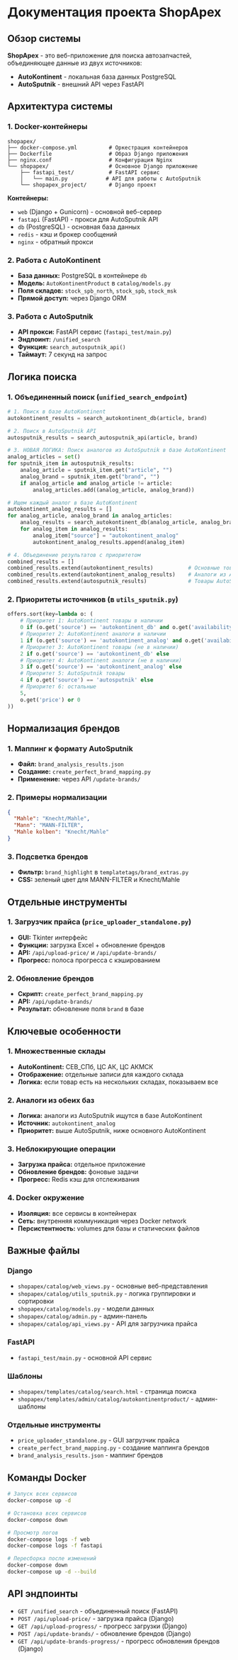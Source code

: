 # Документация проекта ShopApex

## Обзор системы

**ShopApex** - это веб-приложение для поиска автозапчастей, объединяющее данные из двух источников:
- **AutoKontinent** - локальная база данных PostgreSQL
- **AutoSputnik** - внешний API через FastAPI

## Архитектура системы

### 1. Docker-контейнеры
```
shopapex/
├── docker-compose.yml          # Оркестрация контейнеров
├── Dockerfile                  # Образ Django приложения
├── nginx.conf                  # Конфигурация Nginx
└── shopapex/                   # Основное Django приложение
    ├── fastapi_test/           # FastAPI сервис
    │   └── main.py            # API для работы с AutoSputnik
    └── shopapex_project/       # Django проект
```

**Контейнеры:**
- `web` (Django + Gunicorn) - основной веб-сервер
- `fastapi` (FastAPI) - прокси для AutoSputnik API
- `db` (PostgreSQL) - основная база данных
- `redis` - кэш и брокер сообщений
- `nginx` - обратный прокси

### 2. Работа с AutoKontinent
- **База данных:** PostgreSQL в контейнере `db`
- **Модель:** `AutoKontinentProduct` в `catalog/models.py`
- **Поля складов:** `stock_spb_north`, `stock_spb`, `stock_msk`
- **Прямой доступ:** через Django ORM

### 3. Работа с AutoSputnik
- **API прокси:** FastAPI сервис (`fastapi_test/main.py`)
- **Эндпоинт:** `/unified_search`
- **Функция:** `search_autosputnik_api()`
- **Таймаут:** 7 секунд на запрос

## Логика поиска

### 1. Объединенный поиск (`unified_search_endpoint`)
```python
# 1. Поиск в базе AutoKontinent
autokontinent_results = search_autokontinent_db(article, brand)

# 2. Поиск в AutoSputnik API
autosputnik_results = search_autosputnik_api(article, brand)

# 3. НОВАЯ ЛОГИКА: Поиск аналогов из AutoSputnik в базе AutoKontinent
analog_articles = set()
for sputnik_item in autosputnik_results:
    analog_article = sputnik_item.get("article", "")
    analog_brand = sputnik_item.get("brand", "")
    if analog_article and analog_article != article:
        analog_articles.add((analog_article, analog_brand))

# Ищем каждый аналог в базе AutoKontinent
autokontinent_analog_results = []
for analog_article, analog_brand in analog_articles:
    analog_results = search_autokontinent_db(analog_article, analog_brand)
    for analog_item in analog_results:
        analog_item["source"] = "autokontinent_analog"
        autokontinent_analog_results.append(analog_item)

# 4. Объединение результатов с приоритетом
combined_results = []
combined_results.extend(autokontinent_results)           # Основные товары
combined_results.extend(autokontinent_analog_results)    # Аналоги из AutoKontinent
combined_results.extend(autosputnik_results)             # Товары AutoSputnik
```

### 2. Приоритеты источников (в `utils_sputnik.py`)
```python
offers.sort(key=lambda o: (
    # Приоритет 1: AutoKontinent товары в наличии
    0 if (o.get('source') == 'autokontinent_db' and o.get('availability', 0) > 0) else
    # Приоритет 2: AutoKontinent аналоги в наличии
    1 if (o.get('source') == 'autokontinent_analog' and o.get('availability', 0) > 0) else
    # Приоритет 3: AutoKontinent товары (не в наличии)
    2 if o.get('source') == 'autokontinent_db' else
    # Приоритет 4: AutoKontinent аналоги (не в наличии)
    3 if o.get('source') == 'autokontinent_analog' else
    # Приоритет 5: AutoSputnik товары
    4 if o.get('source') == 'autosputnik' else
    # Приоритет 6: остальные
    5,
    o.get('price') or 0
))
```

## Нормализация брендов

### 1. Маппинг к формату AutoSputnik
- **Файл:** `brand_analysis_results.json`
- **Создание:** `create_perfect_brand_mapping.py`
- **Применение:** через API `/update-brands/`

### 2. Примеры нормализации
```json
{
  "Mahle": "Knecht/Mahle",
  "Mann": "MANN-FILTER",
  "Mahle kolben": "Knecht/Mahle"
}
```

### 3. Подсветка брендов
- **Фильтр:** `brand_highlight` в `templatetags/brand_extras.py`
- **CSS:** зеленый цвет для MANN-FILTER и Knecht/Mahle

## Отдельные инструменты

### 1. Загрузчик прайса (`price_uploader_standalone.py`)
- **GUI:** Tkinter интерфейс
- **Функции:** загрузка Excel + обновление брендов
- **API:** `/api/upload-price/` и `/api/update-brands/`
- **Прогресс:** полоса прогресса с кэшированием

### 2. Обновление брендов
- **Скрипт:** `create_perfect_brand_mapping.py`
- **API:** `/api/update-brands/`
- **Результат:** обновление поля `brand` в базе

## Ключевые особенности

### 1. Множественные склады
- **AutoKontinent:** СЕВ_СПб, ЦС АК, ЦС АКМСК
- **Отображение:** отдельные записи для каждого склада
- **Логика:** если товар есть на нескольких складах, показываем все

### 2. Аналоги из обеих баз
- **Логика:** аналоги из AutoSputnik ищутся в базе AutoKontinent
- **Источник:** `autokontinent_analog`
- **Приоритет:** выше AutoSputnik, ниже основного AutoKontinent

### 3. Неблокирующие операции
- **Загрузка прайса:** отдельное приложение
- **Обновление брендов:** фоновые задачи
- **Прогресс:** Redis кэш для отслеживания

### 4. Docker окружение
- **Изоляция:** все сервисы в контейнерах
- **Сеть:** внутренняя коммуникация через Docker network
- **Персистентность:** volumes для базы и статических файлов

## Важные файлы

### Django
- `shopapex/catalog/web_views.py` - основные веб-представления
- `shopapex/catalog/utils_sputnik.py` - логика группировки и сортировки
- `shopapex/catalog/models.py` - модели данных
- `shopapex/catalog/admin.py` - админ-панель
- `shopapex/catalog/api_views.py` - API для загрузчика прайса

### FastAPI
- `fastapi_test/main.py` - основной API сервис

### Шаблоны
- `shopapex/templates/catalog/search.html` - страница поиска
- `shopapex/templates/admin/catalog/autokontinentproduct/` - админ-шаблоны

### Отдельные инструменты
- `price_uploader_standalone.py` - GUI загрузчик прайса
- `create_perfect_brand_mapping.py` - создание маппинга брендов
- `brand_analysis_results.json` - маппинг брендов

## Команды Docker

```bash
# Запуск всех сервисов
docker-compose up -d

# Остановка всех сервисов
docker-compose down

# Просмотр логов
docker-compose logs -f web
docker-compose logs -f fastapi

# Пересборка после изменений
docker-compose down
docker-compose up -d --build
```

## API эндпоинты

- `GET /unified_search` - объединенный поиск (FastAPI)
- `POST /api/upload-price/` - загрузка прайса (Django)
- `GET /api/upload-progress/` - прогресс загрузки (Django)
- `POST /api/update-brands/` - обновление брендов (Django)
- `GET /api/update-brands-progress/` - прогресс обновления брендов (Django) 
